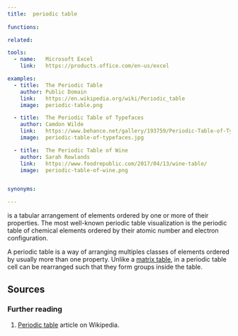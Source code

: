 ```yaml
---
title:  periodic table
  
functions:

related:

tools:
  - name:   Microsoft Excel
    link:   https://products.office.com/en-us/excel

examples:
  - title:  The Periodic Table
    author: Public Domain
    link:   https://en.wikipedia.org/wiki/Periodic_table
    image:  periodic-table.png

  - title:  The Periodic Table of Typefaces
    author: Camdon Wilde
    link:   https://www.behance.net/gallery/193759/Periodic-Table-of-Typefaces
    image:  periodic-table-of-typefaces.jpg

  - title:  The Periodic Table of Wine
    author: Sarah Rowlands
    link:   https://www.foodrepublic.com/2017/04/13/wine-table/
    image:  periodic-table-of-wine.png


synonyms: 

---
```

is a tabular arrangement of elements ordered by one or more of their properties. The most well-known periodic table visualization is the periodic table of chemical elements ordered by their atomic number and electron configuration.

<!--more-->
A periodic table is a way of arranging multiples classes of elements ordered by usually more than one property. Unlike a [matrix table](/matrix-table), in a periodic table cell can be rearranged such that they form groups inside the table.

## Sources

### Further reading
1. [Periodic table](https://en.wikipedia.org/wiki/Periodic_table) article on Wikipedia.
